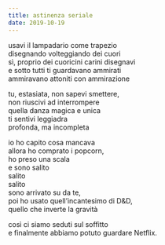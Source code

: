 ```yaml
---
title: astinenza seriale
date: 2019-10-19
---
```

usavi il lampadario come trapezio  
disegnando volteggiando dei cuori  
sì, proprio dei cuoricini carini disegnavi  
e sotto tutti ti guardavano ammirati  
ammiravano attoniti con ammirazione

tu, estasiata, non sapevi smettere,  
non riuscivi ad interrompere  
quella danza magica e unica  
ti sentivi leggiadra  
profonda, ma incompleta

io ho capito cosa mancava  
allora ho comprato i popcorn,  
ho preso una scala  
e sono salito  
salito  
salito  
sono arrivato su da te,  
poi ho usato quell’incantesimo di D&D,  
quello che inverte la gravità

così ci siamo seduti sul soffitto  
e finalmente abbiamo potuto guardare Netflix.


